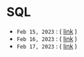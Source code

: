 # SQL

- `Feb 15, 2023` : ( [link](https://zoom.us/rec/play/ElRRElMmjHwQqGxU7eQAmx4zrmq3yhFYvvH-TCZAjpxGhJLuRvrcRMg7YtsqSX9ZYY0e1H_UB7MkfXep.ya96VbxSOx1eA8QH) )
- `Feb 16, 2023` : ( [link](https://zoom.us/rec/play/jqBYyOpl76ousUvlYvno_jTY2j7IZrH70uemv9ndFyRaFLIdom59biFqr-POJpiNP9MnXlh8B6UuwzKT.buQSvzHMN-MknL_z) )
- `Feb 17, 2023` : ( [link](https://zoom.us/rec/play/1k4y9ivb7HJFXehmTyd3_3RKLl5t1pdn6XAQ_gS-DtevyddQ-nnU3_MB_-YWU8TxoI7FocomyOSmIdCS.iWfvMD2J6fFD4tEG) )